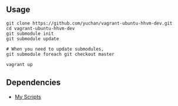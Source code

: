 Usage
----------

    git clone https://github.com/yuchan/vagrant-ubuntu-hhvm-dev.git
    cd vagrant-ubuntu-hhvm-dev
    git submodule init
    git submodule update

	# When you need to update submodules,
	git submodule foreach git checkout master

	vagrant up

Dependencies
--------------

* [My Scripts](https://gist.github.com/yuchan/11079998)
    

